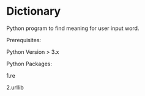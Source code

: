 # Dictionary
Python program to find meaning for user input word.

Prerequisites:

Python Version > 3.x


Python Packages:

1.re

2.urllib
